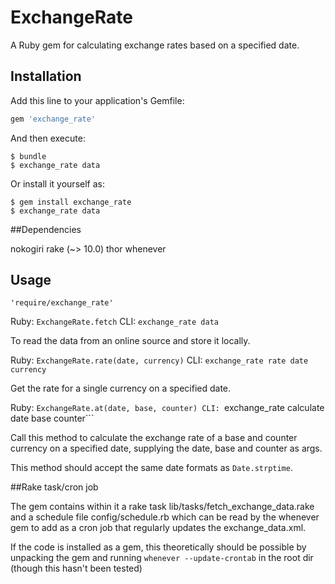 # ExchangeRate

A Ruby gem for calculating exchange rates based on a specified date.

## Installation

Add this line to your application's Gemfile:

```ruby
gem 'exchange_rate'
```

And then execute:

    $ bundle
    $ exchange_rate data

Or install it yourself as:

    $ gem install exchange_rate
    $ exchange_rate data

##Dependencies

nokogiri
rake (~> 10.0)
thor
whenever

## Usage

```'require/exchange_rate'```

Ruby: ```ExchangeRate.fetch```
CLI: ```exchange_rate data```

To read the data from an online source and store it locally.

Ruby: ```ExchangeRate.rate(date, currency)```
CLI: ```exchange_rate rate date currency```

Get the rate for a single currency on a specified date.

Ruby: ```ExchangeRate.at(date, base, counter)
CLI: ```exchange_rate calculate date base counter```

Call this method to calculate the exchange rate of a base and counter currency on a specified date, supplying the date, base and counter as args.

This method should accept the same date formats as ```Date.strptime```.


##Rake task/cron job

The gem contains within it a rake task lib/tasks/fetch_exchange_data.rake and a schedule file config/schedule.rb which can be read by the whenever gem to add as a cron job that regularly updates the exchange_data.xml.

If the code is installed as a gem, this theoretically should be possible by unpacking the gem and running ```whenever --update-crontab``` in the root dir (though this hasn't been tested)
